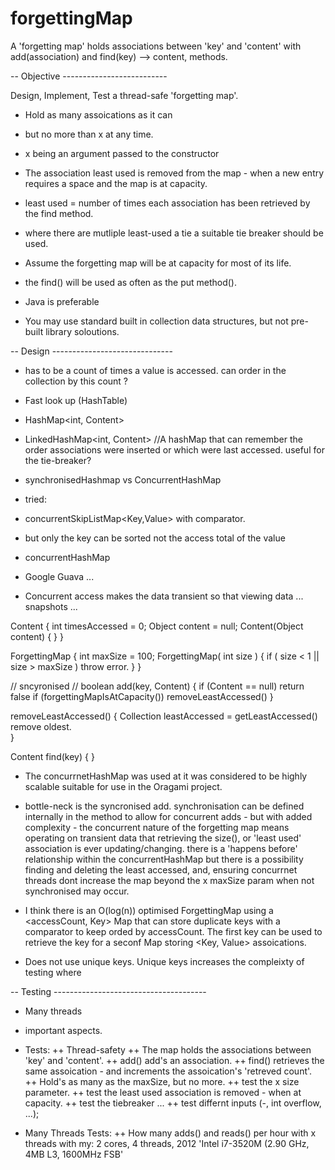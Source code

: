 # forgettingMap
A 'forgetting map' holds associations between 'key' and 'content' with add(association) and find(key) --> content, methods.


-- Objective --------------------------

Design, Implement, Test a thread-safe 'forgetting map'.

+ Hold as many assoications as it can
+ but no more than x at any time.
+ x being an argument passed to the constructor

+ The association least used is removed from the map - when a new entry requires a space and the map is at capacity.
+ least used = number of times each association has been retrieved by the find method. 
+ where there are mutliple least-used a tie a suitable tie breaker should be used.

+ Assume the forgetting map will be at capacity for most of its life. 
+ the find() will be used as often as the put method().

+ Java is preferable
+ You may use standard built in collection data structures, but not pre-built library soloutions. 


-- Design ------------------------------

+ has to be a count of times a value is accessed. can order in the collection by this count ?

+ Fast look up (HashTable)
+ HashMap<int, Content> 
+ LinkedHashMap<int, Content>  //A hashMap that can remember the order associations were inserted or which were last accessed.
  useful for the tie-breaker?
+ synchronisedHashmap vs ConcurrentHashMap

+ tried:
+ concurrentSkipListMap<Key,Value> with comparator.
+ but only the key can be sorted not the access total of the value

+ concurrentHashMap
+ Google Guava ...
+ Concurrent access makes the data transient so that viewing data ... snapshots ...


Content {
  int timesAccessed = 0;
  Object content = null;
  Content(Object content) {
  }
}

ForgettingMap {
  int maxSize = 100;
  ForgettingMap( int size  ) {
    if ( size < 1 || size > maxSize ) throw error.
  }
}

// sncyronised //
boolean add(key, Content) { 
  if (Content == null) return false
  if (forgettingMapIsAtCapacity()) removeLeastAccessed()
}

removeLeastAccessed() {
  Collection leastAccessed = getLeastAccessed()
  remove oldest.   
}

Content find(key) { }

+ The concurrnetHashMap was used at it was considered to be highly scalable suitable for use in the Oragami project. 

+ bottle-neck is the syncronised add. synchronisation can be defined internally in the method to allow for concurrent adds - but with added complexity - the concurrent nature of the forgetting map means operating on transient data that retrieving the size(), or 'least used' association is ever updating/changing. there is a 'happens before' relationship within the concurrentHashMap but there is a possibility finding and deleting the least accessed, and, ensuring concurrnet threads dont increase the map beyond the x maxSize param when not synchronised may occur.  

+ I think there is an O(log(n)) optimised ForgettingMap using a <accessCount, Key> Map that can store duplicate keys with a comparator to keep orded by accessCount. The first key can be used to retrieve the key for a seconf Map storing <Key, Value> assoications.

+ Does not use unique keys. Unique keys increases the compleixty of testing where 

-- Testing --------------------------------------

+ Many threads
+ important aspects.

+ Tests:
++ Thread-safety
++ The map holds the associations between 'key' and 'content'.
++ add() add's an association.
++ find() retrieves the same assoication - and increments the assoication's 'retreved count'.
++ Hold's as many as the maxSize, but no more.
++ test the x size parameter.
++ test the least used association is removed - when at capacity.
++ test the tiebreaker ...
++ test differnt inputs (-, int overflow, ...);


+ Many Threads Tests:
++ How many adds() and reads() per hour with x threads with my:    2 cores, 4 threads, 2012 'Intel i7-3520M (2.90 GHz, 4MB L3, 1600MHz FSB'


